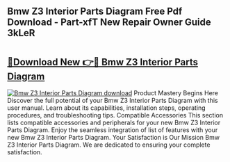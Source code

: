 ## Bmw Z3 Interior Parts Diagram Free Pdf Download - Part-xfT New Repair Owner Guide 3kLeR

# <h2><a href="http://dfiffdf.blite.top/?on=Bmw+Z3+Interior+Parts+Diagram">🔗Download New 👉🔴 Bmw Z3 Interior Parts Diagram</a></h2>

[![Bmw Z3 Interior Parts Diagram download](https://i.imgur.com/lujVjoI.png)](http://dfiffdf.blite.top/?on=Bmw+Z3+Interior+Parts+Diagram)
Product Mastery Begins Here Discover the full potential of your Bmw Z3 Interior Parts Diagram with this user manual. Learn about its capabilities, installation steps, operating procedures, and troubleshooting tips. Compatible Accessories This section lists compatible accessories and peripherals for your new Bmw Z3 Interior Parts Diagram. Enjoy the seamless integration of list of features with your new Bmw Z3 Interior Parts Diagram. Your Satisfaction is Our Mission Bmw Z3 Interior Parts Diagram. We are dedicated to ensuring your complete satisfaction.
